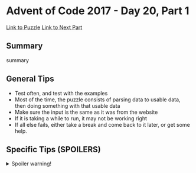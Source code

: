 # Advent of Code 2017 - Day 20, Part 1

[Link to Puzzle](https://adventofcode.com/2017/day/20)
[Link to Next Part](https://github.com/CodingAP/unofficial-aoc-syllabus/blob/main/years/2017/day20/part2.md)

## Summary
summary

## General Tips
- Test often, and test with the examples
- Most of the time, the puzzle consists of parsing data to usable data, then doing something with that usable data
- Make sure the input is the same as it was from the website
- If it is taking a while to run, it may not be working right
- If all else fails, either take a break and come back to it later, or get some help.

## Specific Tips (SPOILERS)
<details> <summary>Spoiler warning!</summary>

specific tips

</details>